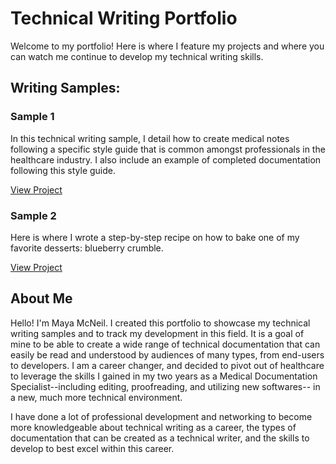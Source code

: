 # Technical Writing Portfolio 

Welcome to my portfolio! Here is where I feature my projects and where you can watch me continue to develop my technical writing skills. 

## Writing Samples: ##

### Sample 1 ###
In this technical writing sample, I detail how to create medical notes following a specific style guide that is common amongst professionals in the healthcare industry. I also include an example of completed documentation following this style guide. 

[View Project](https://github.com/MayaMcNeil82/Technical-Writing-Portfolio/blob/main/technicalwritingsample1.md)

### Sample 2 ###
Here is where I wrote a step-by-step recipe on how to bake one of my favorite desserts: blueberry crumble. 

[View Project](https://github.com/MayaMcNeil82/Technical-Writing-Portfolio/blob/main/Sample%202.md)

## About Me ##

Hello! I'm Maya McNeil. I created this portfolio to showcase my technical writing samples and to track my development in this field. It is a goal of mine to be able to create a wide range of technical documentation that can easily be read and understood by audiences of many types, from end-users to developers. I am a career changer, and decided to pivot out of healthcare to leverage the skills I gained in my two years as a Medical Documentation Specialist--including editing, proofreading, and utilizing new softwares-- in a new, much more technical environment. 

I have done a lot of professional development and networking to become more knowledgeable about technical writing as a career, the types of documentation that can be created as a technical writer, and the skills to develop to best excel within this career. 
